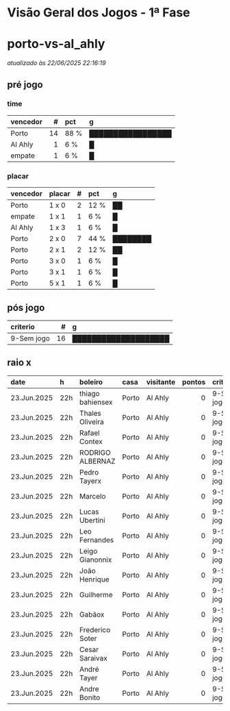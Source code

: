 # Visão Geral dos Jogos - 1ª Fase

# porto-vs-al_ahly

_atualizado às 22/06/2025 22:16:19_

## pré jogo

### time

| vencedor   |   # | pct   | g                 |
|:-----------|----:|:------|:------------------|
| Porto      |  14 | 88 %  | █████████████████ |
| Al Ahly    |   1 | 6 %   | █                 |
| empate     |   1 | 6 %   | █                 |

### placar

| vencedor   | placar   |   # | pct   | g        |
|:-----------|:---------|----:|:------|:---------|
| Porto      | 1 x 0    |   2 | 12 %  | ██       |
| empate     | 1 x 1    |   1 | 6 %   | █        |
| Al Ahly    | 1 x 3    |   1 | 6 %   | █        |
| Porto      | 2 x 0    |   7 | 44 %  | ████████ |
| Porto      | 2 x 1    |   2 | 12 %  | ██       |
| Porto      | 3 x 0    |   1 | 6 %   | █        |
| Porto      | 3 x 1    |   1 | 6 %   | █        |
| Porto      | 5 x 1    |   1 | 6 %   | █        |

## pós jogo

| criterio   |   # | g                    |
|:-----------|----:|:---------------------|
| 9-Sem jogo |  16 | ████████████████████ |

## raio x

| date        | h   | boleiro          | casa   | visitante   |   pontos | criteiro   | bol_placar   | bol_time   | real_placar   | real_time   |
|:------------|:----|:-----------------|:-------|:------------|---------:|:-----------|:-------------|:-----------|:--------------|:------------|
| 23.Jun.2025 | 22h | thiago bahiensex | Porto  | Al Ahly     |        0 | 9-Sem jogo | 2 x 1        | Porto      | <NA> x <NA>   | empate      |
| 23.Jun.2025 | 22h | Thales Oliveira  | Porto  | Al Ahly     |        0 | 9-Sem jogo | 2 x 0        | Porto      | <NA> x <NA>   | empate      |
| 23.Jun.2025 | 22h | Rafael Contex    | Porto  | Al Ahly     |        0 | 9-Sem jogo | 5 x 1        | Porto      | <NA> x <NA>   | empate      |
| 23.Jun.2025 | 22h | RODRIGO ALBERNAZ | Porto  | Al Ahly     |        0 | 9-Sem jogo | 2 x 0        | Porto      | <NA> x <NA>   | empate      |
| 23.Jun.2025 | 22h | Pedro Tayerx     | Porto  | Al Ahly     |        0 | 9-Sem jogo | 1 x 3        | Al Ahly    | <NA> x <NA>   | empate      |
| 23.Jun.2025 | 22h | Marcelo          | Porto  | Al Ahly     |        0 | 9-Sem jogo | 1 x 0        | Porto      | <NA> x <NA>   | empate      |
| 23.Jun.2025 | 22h | Lucas Ubertini   | Porto  | Al Ahly     |        0 | 9-Sem jogo | 2 x 0        | Porto      | <NA> x <NA>   | empate      |
| 23.Jun.2025 | 22h | Leo Fernandes    | Porto  | Al Ahly     |        0 | 9-Sem jogo | 2 x 0        | Porto      | <NA> x <NA>   | empate      |
| 23.Jun.2025 | 22h | Leigo Gianonnix  | Porto  | Al Ahly     |        0 | 9-Sem jogo | 1 x 0        | Porto      | <NA> x <NA>   | empate      |
| 23.Jun.2025 | 22h | João Henrique    | Porto  | Al Ahly     |        0 | 9-Sem jogo | 1 x 1        | empate     | <NA> x <NA>   | empate      |
| 23.Jun.2025 | 22h | Guilherme        | Porto  | Al Ahly     |        0 | 9-Sem jogo | 2 x 1        | Porto      | <NA> x <NA>   | empate      |
| 23.Jun.2025 | 22h | Gabãox           | Porto  | Al Ahly     |        0 | 9-Sem jogo | 3 x 1        | Porto      | <NA> x <NA>   | empate      |
| 23.Jun.2025 | 22h | Frederico Soter  | Porto  | Al Ahly     |        0 | 9-Sem jogo | 2 x 0        | Porto      | <NA> x <NA>   | empate      |
| 23.Jun.2025 | 22h | Cesar Saraivax   | Porto  | Al Ahly     |        0 | 9-Sem jogo | 2 x 0        | Porto      | <NA> x <NA>   | empate      |
| 23.Jun.2025 | 22h | André Tayer      | Porto  | Al Ahly     |        0 | 9-Sem jogo | 3 x 0        | Porto      | <NA> x <NA>   | empate      |
| 23.Jun.2025 | 22h | Andre Bonito     | Porto  | Al Ahly     |        0 | 9-Sem jogo | 2 x 0        | Porto      | <NA> x <NA>   | empate      |
